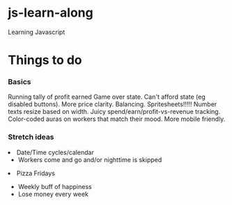 # js-learn-along

Learning Javascript

# Things to do

### Basics

Running tally of profit earned
Game over state. Can't afford state (eg disabled buttons). More price clarity. Balancing. Spritesheets!!!!! Number texts resize based on width. Juicy spend/earn/profit-vs-revenue tracking. Color-coded auras on workers that match their mood. More mobile friendly.

### Stretch ideas

<li>Date/Time cycles/calendar
  <ul>
    <li>Workers come and go and/or nighttime is skipped</li>
  </ul>
<li>Pizza Fridays</li>
<ul>
  <li>Weekly buff of happiness</li>
  <li>Lose money every week</li>
</ul>
